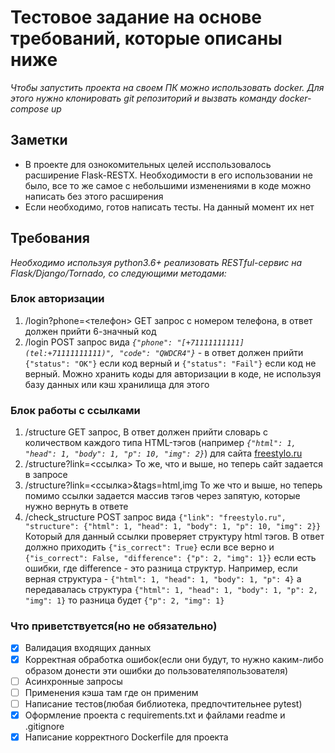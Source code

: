 # Тестовое задание на основе требований, которые описаны ниже
*Чтобы запустить проекта на своем ПК можно использовать docker. Для этого нужно клонировать git репозиторий и вызвать команду docker-compose up*

## Заметки

- В проекте для ознокомительных целей исспользовалось расширение Flask-RESTX. Необходимости в его использовании не было, все то же самое с небольшими изменениями в коде можно написать без этого расширения
- Если необходимо, готов написать тесты. На данный момент их нет

## Требования

*Необходимо используя python3.6+ реализовать RESTful-сервис на Flask/Django/Tornado, со следующими методами:*

### Блок авторизации

1. /login?phone=<телефон> GET запрос с номером телефона, в ответ должен прийти 6-значный код
2.  /login POST запрос вида *`{"phone": "[+71111111111](tel:+71111111111)", "code": "QWDCR4"}`* - в ответ должен прийти `{"status": "OK"}` если код верный и `{"status": "Fail"}` если код не верный. 
Можно хранить коды для авторизации в коде, не используя базу данных или кэш хранилища для этого

### Блок работы с ссылками

1.  /structure GET запрос, В ответ должен прийти словарь с количеством каждого типа HTML-тэгов (например *`{"html": 1, "head": 1, "body": 1, "p": 10, "img": 2}`*) для сайта [freestylo.ru](http://freestylo.ru/)
2. /structure?link=<ссылка> То же, что и выше, но теперь сайт задается в запросе
3. /structure?link=<ссылка>&tags=html,img То же что и выше, но теперь помимо ссылки задается массив тэгов через запятую, которые нужно вернуть в ответе
4. /check_structure POST запрос вида  `{"link": "freestylo.ru", "structure": {"html": 1, "head": 1, "body": 1, "p": 10, "img": 2}}` 
Который для данный ссылки проверяет структуру html тэгов. В ответ должно приходить `{"is_correct": True}` если все верно и `{"is_correct": False, "difference": {"p": 2, "img": 1}}`  если есть ошибки, где difference - это разница структур. 
Например, если верная структура - `{"html": 1, "head": 1, "body": 1, "p": 4}` а передавалась структура `{"html": 1, "head": 1, "body": 1, "p": 2, "img": 1}` то разница будет `{"p": 2, "img": 1}`

### Что приветствуется(но не обязательно)

- [x] Валидация входящих данных
- [x] Корректная обработка ошибок(если они будут, то нужно каким-либо образом донести эти ошибки до пользователяпользователя)
- [ ] Асинхронные запросы
- [ ] Применения кэша там где он применим
- [ ] Написание тестов(любая библиотека, предпочтительнее pytest)
- [x] Оформление проекта с requirements.txt и файлами readme и .gitignore
- [x] Написание корректного Dockerfile для проекта
